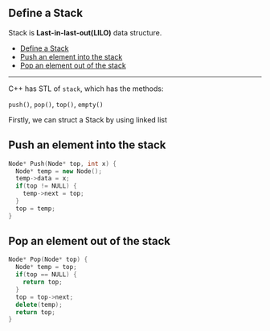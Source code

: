 

## Define a Stack

Stack is **Last-in-last-out(LILO)** data structure.

- [Define a Stack](#define-a-stack)
- [Push an element into the stack](#push-an-element-into-the-stack)
- [Pop an element out of the stack](#pop-an-element-out-of-the-stack)

---

C++ has STL of `stack`, which has the methods:

`push()`, `pop()`, `top()`, `empty()`

Firstly, we can struct a Stack by using linked list

## Push an element into the stack

```c++
Node* Push(Node* top, int x) {
  Node* temp = new Node();
  temp->data = x;
  if(top != NULL) {
    temp->next = top;
  }
  top = temp;
}
```

## Pop an element out of the stack

```c++
Node* Pop(Node* top) {
  Node* temp = top;
  if(top == NULL) {
    return top;
  }
  top = top->next;
  delete(temp);
  return top;
}
```

